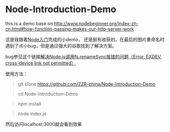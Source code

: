 # Node-Introduction-Demo
this is a demo base on http://www.nodebeginner.org/index-zh-cn.html#how-function-passing-makes-our-http-server-work

这是我跟着[Node入门](http://www.nodebeginner.org/index-zh-cn.html#how-function-passing-makes-our-http-server-work)完成的小demo，
还是挺有收获的。在最后的图片重命名时遇到了点小bug，但是通过强大的谷歌找到了解决方案。

bug参见这个链接[解决Node.js调用fs.renameSync报错的问题（Error: EXDEV, cross-device link not permitted）](http://www.tuicool.com/articles/UBJVvu)

使用方法：

>git clone https://github.com/ZZR-china/Node-Introduction-Demo

>cd Node-Introduction-Demo

>npm install

>node index.js

然后访问localhost:3000就会看到效果

